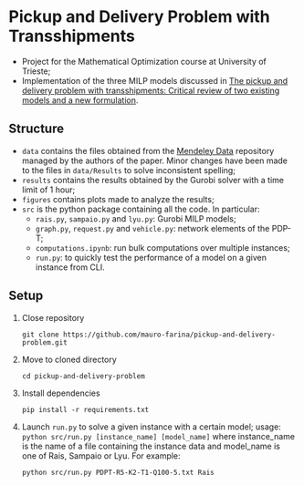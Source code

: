 # Pickup and Delivery Problem with Transshipments

- Project for the Mathematical Optimization course at University of Trieste;
- Implementation of the three MILP models discussed in
[The pickup and delivery problem with transshipments: Critical review of two existing models and a new formulation](https://www.sciencedirect.com/science/article/pii/S0377221722004556).

## Structure
- `data` contains the files obtained from the [Mendeley Data](https://data.mendeley.com/datasets/w925jygjct/4)
repository managed by the authors of the paper. Minor changes have been made to the files in `data/Results` to solve 
inconsistent spelling;
- `results` contains the results obtained by the Gurobi solver with a time limit of 1 hour;
- `figures` contains plots made to analyze the results;
- `src` is the python package containing all the code. In particular:
  - `rais.py`, `sampaio.py` and `lyu.py`: Gurobi MILP models;
  - `graph.py`, `request.py` and `vehicle.py`: network elements of the PDP-T;
  - `computations.ipynb`: run bulk computations over multiple instances;
  - `run.py`: to quickly test the performance of a model on a given instance from CLI.

## Setup
1. Close repository
    ```
    git clone https://github.com/mauro-farina/pickup-and-delivery-problem.git
    ```
2. Move to cloned directory
    ```
    cd pickup-and-delivery-problem
    ```
3. Install dependencies
    ```
   pip install -r requirements.txt
   ```
4. Launch `run.py` to solve a given instance with a certain model; usage: `python src/run.py [instance_name] [model_name]`
where instance_name is the name of a file containing the instance data
and model_name is one of Rais, Sampaio or Lyu. For example:
    ```
   python src/run.py PDPT-R5-K2-T1-Q100-5.txt Rais
   ```